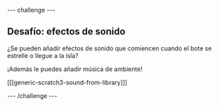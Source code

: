 \--- challenge \---

## Desafío: efectos de sonido

¿Se pueden añadir efectos de sonido que comiencen cuando el bote se estrelle o llegue a la isla?

¡Además le puedes añadir música de ambiente!

[[[generic-scratch3-sound-from-library]]]

\--- /challenge \---
